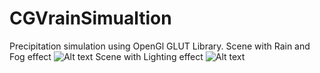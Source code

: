 # CGVrainSimualtion
Precipitation simulation using OpenGl GLUT Library.
Scene with Rain and Fog effect
![Alt text](https://github.com/sumeshpradhan/CGVrainSimualtion/blob/master/r1.png?raw=true )
Scene with Lighting effect
![Alt text](https://github.com/sumeshpradhan/CGVrainSimualtion/blob/master/r2.png?raw=true )
